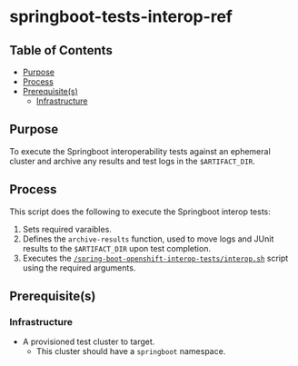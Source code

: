 # springboot-tests-interop-ref<!-- omit from toc -->

## Table of Contents<!-- omit from toc -->
- [Purpose](#purpose)
- [Process](#process)
- [Prerequisite(s)](#prerequisites)
  - [Infrastructure](#infrastructure)

## Purpose

To execute the Springboot interoperability tests against an ephemeral cluster and archive any results and test logs in the `$ARTIFACT_DIR`.

## Process

This script does the following to execute the Springboot interop tests:

1. Sets required varaibles.
2. Defines the `archive-results` function, used to move logs and JUnit results to the `$ARTIFACT_DIR` upon test completion.
3. Executes the [`/spring-boot-openshift-interop-tests/interop.sh`](https://github.com/rhoar-qe/spring-boot-openshift-interop-tests/blob/main/interop.sh) script using the required arguments.

## Prerequisite(s)

### Infrastructure

- A provisioned test cluster to target.
  - This cluster should have a `springboot` namespace.
